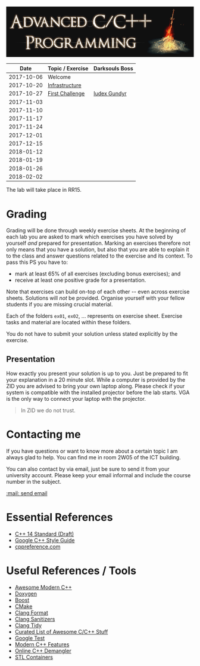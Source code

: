 ![Advanced C/C++ Programming](gfx/banner.gif)

| Date       | Topic / Exercise  | Darksouls Boss |
| ---------- | ----------------- | -------------- |
| 2017-10-06 | Welcome           |                |
| 2017-10-20 | [Infrastructure]  |                |
| 2017-10-27 | [First Challenge] | [Iudex Gundyr] |
| 2017-11-03 |                   |                |
| 2017-11-10 |                   |                |
| 2017-11-17 |                   |                |
| 2017-11-24 |                   |                |
| 2017-12-01 |                   |                |
| 2017-12-15 |                   |                |
| 2018-01-12 |                   |                |
| 2018-01-19 |                   |                |
| 2018-01-26 |                   |                |
| 2018-02-02 |                   |                |

[Infrastructure]: ex01
[First Challenge]: ex02

[Iudex Gundyr]: https://www.youtube.com/watch?v=J8J7ZB4vJkg

The lab will take place in RR15.

# Grading

Grading will be done through weekly exercise sheets.
At the beginning of each lab you are asked to mark which exercises you have solved by yourself *and* prepared for presentation.
Marking an exercises therefore not only means that you have a solution, but also that you are able to explain it to the class and answer questions related to the exercise and its context.
To pass this PS you have to:

- mark at least 65% of all exercises (excluding bonus exercises); and
- receive at least one positive grade for a presentation.

Note that exercises can build on-top of each other -- even across exercise sheets.
Solutions will *not* be provided.
Organise yourself with your fellow students if you are missing crucial material.

Each of the folders `ex01`, `ex02`, ... represents on exercise sheet.
Exercise tasks and material are located within these folders.

You do not have to submit your solution unless stated explicitly by the exercise.

## Presentation

How exactly you present your solution is up to you.
Just be prepared to fit your explanation in a 20 minute slot.
While a computer is provided by the ZID you are advised to bring your own laptop along.
Please check if your system is compatible with the installed projector before the lab starts.
VGA is the only way to connect your laptop with the projector.

> In ZID we do not trust.

# Contacting me

If you have questions or want to know more about a certain topic I am always glad to help.
You can find me in room 2W05 of the ICT building.

You can also contact by via email, just be sure to send it from your university account.
Please keep your email informal and include the course number in the subject.

[:mail: send email](mailto:alexander.hirsch@uibk.ac.at?subject=703807%20-%20)

# Essential References

- [C++ 14 Standard (Draft)](http://www.open-std.org/jtc1/sc22/wg21/docs/papers/2014/n4296.pdf)
- [Google C++ Style Guide](https://google.github.io/styleguide/cppguide.html)
- [cppreference.com](http://en.cppreference.com)

# Useful References / Tools

- [Awesome Modern C++](https://github.com/rigtorp/awesome-modern-cpp)
- [Doxygen](http://www.stack.nl/~dimitri/doxygen)
- [Boost](http://www.boost.org)
- [CMake](https://cmake.org)
- [Clang Format](http://clang.llvm.org/docs/ClangFormat.html)
- [Clang Sanitizers](https://clang.llvm.org/docs/UsersManual.html#controlling-code-generation)
- [Clang Tidy](http://clang.llvm.org/extra/clang-tidy/)
- [Curated List of Awesome C/C++ Stuff](https://github.com/fffaraz/awesome-cpp)
- [Google Test](https://github.com/google/googletest)
- [Modern C++ Features](https://github.com/AnthonyCalandra/modern-cpp-features)
- [Online C++ Demangler](https://demangler.com)
- [STL Containers](http://en.cppreference.com/w/cpp/container)
